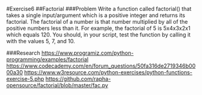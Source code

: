 #Exercise6
##Factorial 
###Problem
Write a function called factorial() that takes a single input/argument which is a positive integer and returns its factorial. The factorial of a number is that number multiplied by all of the positive numbers less than it. For example, the factorial of 5 is 5x4x3x2x1 which equals 120. You should, in your script, test the function by calling it with the values 5, 7, and 10.

###Research
https://www.programiz.com/python-programming/examples/factorial
https://www.codecademy.com/en/forum_questions/50fa316de2719346b0000a30
https://www.w3resource.com/python-exercises/python-functions-exercise-5.php
https://github.com/rapha-opensource/factorial/blob/master/fac.py
